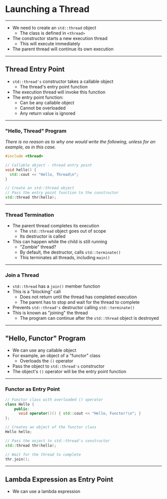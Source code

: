 # Launching a Thread

---

- We need to create an `std::thread` object
  - The class is defined in `<thread>`
- The constructor starts a new execution thread
  - This will execute immediately
- The parent thread will continue its own execution

---

## Thread Entry Point

- `std::thread's` constructor takes a callable object
  - The thread's entry point function
- The execution thread will invoke this function
- The entry point function:
  - Can be any callable object
  - Cannot be overloaded
  - Any return value is ignored

---

### "Hello, Thread" Program

_There is no reason as to why one would write the following, unless for an example, as in this case._
```c++
#include <thread>

// Callable object - thread entry point
void hello() {
  std::cout << "Hello, Thread\n";
}

// Create an std::thread object
// Pass the entry point function to the constructor
std::thread thr(hello);
```

---

### Thread Termination

- The parent thread completes its execution
  - The `std::thread` object goes out of scope
  - Its destructor is called
- This can happen while the child is still running
  - "Zombie" thread?
  - By default, the destructor, calls `std::terminate()`
  - This terminates all threads, including `main()`

---

### Join a Thread

- `std::thread` has a `join()` member function
- This is a "blocking" call
  - Does not return until the thread has completed execution
  - The parent has to stop and wait for the thread to complete
- Prevents `std::thread's` destructor calling `std::terminate()`
- This is known as "joining" the thread
  - The program can continue after the `std::thread` object is destroyed

---

## "Hello, Functor" Program

- We can use any callable object
- For example, an object of a "functor" class
  - Overloads the `()` operator
- Pass the object to `std::thread's` constructor
- The object's `()` operator will be the entry point function

---

### Functor as Entry Point

```c++
// Functor class with overloaded () operator
class Hello {
    public:
      void operator()() { std::cout << "Hello, Functor!\n"; }
};

// Creates an object of the functor class
Hello hello;

// Pass the onject to std::thread's constructor
std::thread thr(hello);

// Wait for the thread to complete
thr.join();
```

---

## Lambda Expression as Entry Point

- We can use a lambda expression
```c++

```